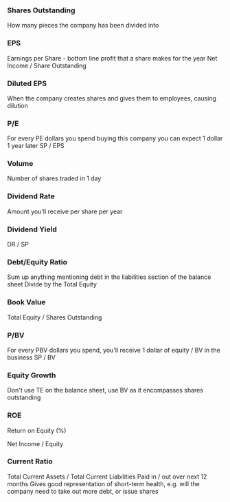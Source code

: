 ### Shares Outstanding

How many pieces the company has been divided into

### EPS

Earnings per Share - bottom line profit that a share makes for the year
Net Income / Share Outstanding

### Diluted EPS

When the company creates shares and gives them to employees, causing dilution

### P/E

For every PE dollars you spend buying this company you can expect 1 dollar 1 year later
SP / EPS

### Volume

Number of shares traded in 1 day

### Dividend Rate

Amount you'll receive per share per year

### Dividend Yield

DR / SP

### Debt/Equity Ratio

Sum up anything mentioning debt in the liabilities section of the balance sheet
Divide by the Total Equity

### Book Value

Total Equity / Shares Outstanding

### P/BV

For every PBV dollars you spend, you'll receive 1 dollar of equity / BV in the business
SP / BV

### Equity Growth

Don't use TE on the balance sheet, use BV as it encompasses shares outstanding

### ROE

Return on Equity (%)

Net Income / Equity

### Current Ratio

Total Current Assets / Total Current Liabilities
Paid in / out over next 12 months
Gives good representation of short-term health, e.g. will the company need to take out more debt, or issue shares
